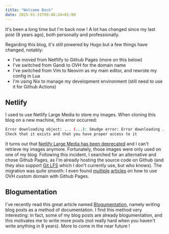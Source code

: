 ```yaml
---
title: "Welcome Back"
date: 2025-01-31T09:48:24+01:00
---
```


It's been a long time but I'm back now !
A lot has changed since my last post (8 years ago), both personally and professionally.

Regarding this blog, it's still powered by Hugo but a few things have changed, notably:
- I've moved from Netflify to Github Pages (more on this below)
- I've switched from Gandi to OVH for the domain name
- I've switched from Vim to Neovim as my main editor, and rewrote my config in Lua
- I'm using Nix to manage my development environment (still need to use it for Github Actions)

## Netlify

I used to use Netlify Large Media to store my images.
When cloning this blog on a new machine, this error occurred:

```bash
Error downloading object: ... (...): Smudge error: Error downloading ... (...): batch response: Repository or object not found: https://....netlify.com/.netlify/large-media/objects/batch
Check that it exists and that you have proper access to it
```

It turns out that [Netlify Large Media has been deprecated](https://docs.netlify.com/git/large-media/overview/) and I can't retrieve my images anymore.
Fortunately, those images were only used on one of my blog.
Following this incident, I searched for an alternative and chose Github Pages, as I'm already hosting the source code on Github (and they also support [Git LFS](https://docs.github.com/en/repositories/working-with-files/managing-large-files/about-git-large-file-storage) which I don't currently use, but who knows).
The migration was quite smooth: I even found [multiple](https://da-sha1.me/configuration/2019/03/03/redirect-custom-domain-to-github-pages.html) [articles](https://medium.com/@rayan.khalilsebbar/github-pages-custom-domain-with-ovhcloud-5c66b13314e1) on how to use OVH custom domain with Github Pages.

## Blogumentation

I've recently read this great article named [Blogumentation](https://www.jvt.me/posts/2017/06/25/blogumentation/), namely writing blog posts as a method of documentation.
I find this method very interesting: in fact, some of my blog posts are already blogumentation, and this motivates me to write more posts (not really hard when you haven't write anything in 8 years).
More to come in the near future !
